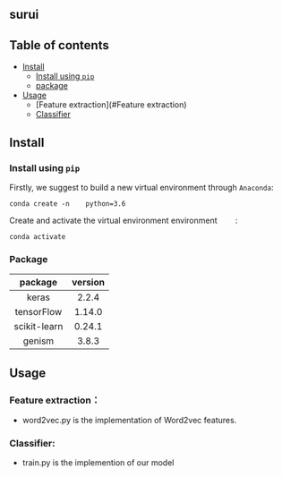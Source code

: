 ## surui 

## Table of contents
* [Install](#Install)
	* [Install using `pip`](#Install)
	* [package](#Package)
* [Usage](#Usage)
	* [Feature extraction](#Feature extraction)
	* [Classifier](#Classifier) 
## Install
### Install using `pip`

Firstly, we suggest to build a new virtual environment through `Anaconda`:
```
conda create -n    python=3.6
```
Create and activate the virtual environment environment `    `:
```
conda activate  
```
### Package
| package | version |
| :----: | :----: |
| keras  | 2.2.4 |
| tensorFlow | 1.14.0 |
| scikit-learn | 0.24.1 |
| genism | 3.8.3 |
## Usage
### Feature extraction：
  * word2vec.py is the implementation of Word2vec features.
### Classifier:
  * train.py is the implemention of our model

